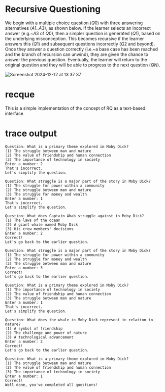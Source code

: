 # Recursive Questioning

We begin with a multiple choice question ($Q0$) with three answering alternatives ($A1..A3$), as shown below. If the learner selects an incorrect answer (e.g.~$A3$ of $Q0$), then a simpler question is generated ($Q1$), based on the underlying misconception. This becomes recursive if the learner answers this ($Q1$) and subsequent questions incorrectly ($Q2$ and beyond). Once they answer a question correctly (i.e.~a base case has been reached and the branch of recursion can unwind), they are given the chance to answer the previous question. Eventually, the learner will return to the original question and they will be able to progress to the next question ($QN)$.

![Screenshot 2024-12-12 at 13 37 37](https://github.com/user-attachments/assets/8b60dc82-c913-4553-9f1a-84e96efb4e9f)

# recque
This is a simple implementation of the concept of RQ as a text-based interface.

# trace output
```
Question: What is a primary theme explored in Moby Dick?
(1) The struggle between man and nature
(2) The value of friendship and human connection
(3) The importance of technology in society
Enter a number: 2
That's incorrect.
Let's simplify the question.

Question: What struggle is a major part of the story in Moby Dick?
(1) The struggle for power within a community
(2) The struggle between man and nature
(3) The struggle for money and wealth
Enter a number: 1
That's incorrect.
Let's simplify the question.

Question: What does Captain Ahab struggle against in Moby Dick?
(1) The laws of the ocean
(2) A giant whale named Moby Dick
(3) His crew members' decisions
Enter a number: 2
Correct!
Let's go back to the earlier question.

Question: What struggle is a major part of the story in Moby Dick?
(1) The struggle for power within a community
(2) The struggle for money and wealth
(3) The struggle between man and nature
Enter a number: 3
Correct!
Let's go back to the earlier question.

Question: What is a primary theme explored in Moby Dick?
(1) The importance of technology in society
(2) The value of friendship and human connection
(3) The struggle between man and nature
Enter a number: 1
That's incorrect.
Let's simplify the question.

Question: What does the whale in Moby Dick represent in relation to nature?
(1) A symbol of friendship
(2) The challenge and power of nature
(3) A technological advancement
Enter a number: 2
Correct!
Let's go back to the earlier question.

Question: What is a primary theme explored in Moby Dick?
(1) The struggle between man and nature
(2) The value of friendship and human connection
(3) The importance of technology in society
Enter a number: 1
Correct!
Well done, you've completed all questions!
```
